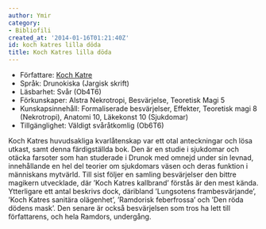 ```yaml
---
author: Ymir
category:
- Bibliofili
created_at: '2014-01-16T01:21:40Z'
id: koch katres lilla döda
title: Koch Katres lilla döda
---
```

-   Författare: [Koch Katre]
-   Språk: Drunokiska (Jargisk skrift)
-   Läsbarhet: Svår (Ob4T6)
-   Förkunskaper: Alstra Nekrotropi, Besvärjelse, Teoretisk Magi 5
-   Kunskapsinnehåll: Formaliserade besvärjelser, Effekter, Teoretisk magi 8 (Nekrotropi), Anatomi 10, Läkekonst 10 (Sjukdomar)
-   Tillgänglighet: Väldigt svåråtkomlig (Ob6T6)

Koch Katres huvudsakliga kvarlåtenskap var ett otal anteckningar och lösa utkast, samt denna färdigställda bok. Den är en studie i sjukdomar och otäcka farsoter som han studerade i Drunok med omnejd under sin levnad, innehållande en hel del teorier om sjukdomars väsen och deras funktion i människans mytvärld. Till sist följer en samling besvärjelser den bittre magikern utvecklade, där ’Koch Katres kallbrand’ förstås är den mest kända. Ytterligare ett antal beskrivs dock, däribland ’Lungsotens frambesvärjande’, ’Koch Katres sanitära olägenhet’, ’Ramdorisk feberfrossa’ och ’Den röda dödens mask’. Den senare är också besvärjelsen som tros ha lett till författarens, och hela Ramdors, undergång.

  [Koch Katre]: Koch_Katre